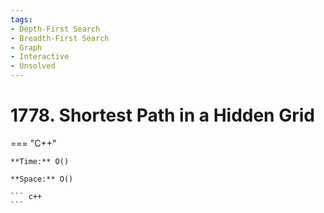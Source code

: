 ```yaml
---
tags:
- Depth-First Search
- Breadth-First Search
- Graph
- Interactive
- Unsolved
---
```



# 1778. Shortest Path in a Hidden Grid

=== "C++"

    **Time:** O()

    **Space:** O()

    ``` c++
    ```